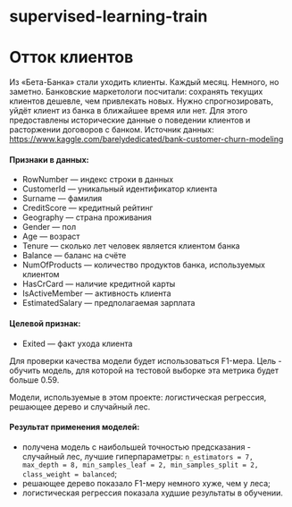 # supervised-learning-train

# Отток клиентов

Из «Бета-Банка» стали уходить клиенты. Каждый месяц. Немного, но заметно. Банковские маркетологи посчитали: сохранять текущих клиентов дешевле, чем привлекать новых. Нужно спрогнозировать, уйдёт клиент из банка в ближайшее время или нет. Для этого предоставлены исторические данные о поведении клиентов и расторжении договоров с банком. Источник данных: https://www.kaggle.com/barelydedicated/bank-customer-churn-modeling

#### Признаки в данных:
- RowNumber — индекс строки в данных
- CustomerId — уникальный идентификатор клиента
- Surname — фамилия
- CreditScore — кредитный рейтинг
- Geography — страна проживания
- Gender — пол
- Age — возраст
- Tenure — сколько лет человек является клиентом банка
- Balance — баланс на счёте
- NumOfProducts — количество продуктов банка, используемых клиентом
- HasCrCard — наличие кредитной карты
- IsActiveMember — активность клиента
- EstimatedSalary — предполагаемая зарплата
#### Целевой признак:
- Exited — факт ухода клиента

Для проверки качества модели будет использоваться F1-мера. Цель - обучить модель, для которой на тестовой выборке эта метрика будет больше 0.59. 

Модели, используемые в этом проекте: логистическая регрессия, решающее дерево и случайный лес.

#### Результат применения моделей:
- получена модель с наибольшей точностью предсказания - случайный лес, лучшие гиперпараметры: `n_estimators = 7, max_depth = 8, min_samples_leaf = 2, min_samples_split = 2, class_weight = balanced`;
- решающее дерево показало F1-меру немного хуже, чем у леса;
- логистическая регрессия показала худшие результаты в обучении.